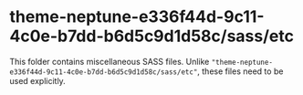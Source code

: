 # theme-neptune-e336f44d-9c11-4c0e-b7dd-b6d5c9d1d58c/sass/etc

This folder contains miscellaneous SASS files. Unlike `"theme-neptune-e336f44d-9c11-4c0e-b7dd-b6d5c9d1d58c/sass/etc"`, these files
need to be used explicitly.
